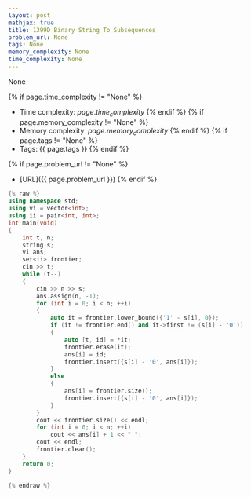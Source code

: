 ```yaml
---
layout: post
mathjax: true
title: 1399D Binary String To Subsequences
problem_url: None
tags: None
memory_complexity: None
time_complexity: None
---
```


None


{% if page.time_complexity != "None" %}
- Time complexity: ${{ page.time_complexity }}$
{% endif %}
{% if page.memory_complexity != "None" %}
- Memory complexity: ${{ page.memory_complexity }}$
{% endif %}
{% if page.tags != "None" %}
- Tags: {{ page.tags }}
{% endif %}

{% if page.problem_url != "None" %}
- [URL]({{ page.problem_url }})
{% endif %}

```cpp
{% raw %}
using namespace std;
using vi = vector<int>;
using ii = pair<int, int>;
int main(void)
{
    int t, n;
    string s;
    vi ans;
    set<ii> frontier;
    cin >> t;
    while (t--)
    {
        cin >> n >> s;
        ans.assign(n, -1);
        for (int i = 0; i < n; ++i)
        {
            auto it = frontier.lower_bound({'1' - s[i], 0});
            if (it != frontier.end() and it->first != (s[i] - '0'))
            {
                auto [t, id] = *it;
                frontier.erase(it);
                ans[i] = id;
                frontier.insert({s[i] - '0', ans[i]});
            }
            else
            {
                ans[i] = frontier.size();
                frontier.insert({s[i] - '0', ans[i]});
            }
        }
        cout << frontier.size() << endl;
        for (int i = 0; i < n; ++i)
            cout << ans[i] + 1 << " ";
        cout << endl;
        frontier.clear();
    }
    return 0;
}

{% endraw %}
```